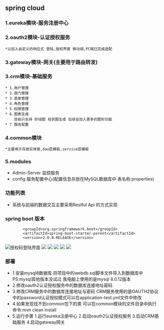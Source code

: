 ## spring cloud 

### 1.eureka模块-服务注册中心
### 2.oauth2模块-认证授权服务
    *以加入自定义的响应式 登陆,授权界面 移动端,PC端已完成适配
### 3.gateway模块-网关(主要用于路由转发)
### 3.crm模块-基础服务
    * 1.用户管理
    * 2.部门管理
    * 3.菜单管理
    * 4.角色管理
    * 5.权限管理
    * 6.图表生成
        目前只支持 折线图 柱状图生成 后续会加入更多的图形功能
    * 7 服务配置
### 4.common模块
    *主要用于存放实体类,dao层模板,service层模板
### 5.modules
* Admin-Server 监控服务
* config 服务配置中心(配置信息存放在MySQL数据库中 表名称:properties)
### 功能列表


* 系统与前端的数据交互主要采用Restful Api 的方式实现 

### spring boot 版本
            <groupId>org.springframework.boot</groupId>
            <artifactId>spring-boot-starter-parent</artifactId>
            <version>2.0.8.RELEASE</version>
![授权码登陆界面](http://www.cnblogs.com/images/cnblogs_com/yangqifang/1412844/o_a1%20(4).jpg)
![](http://www.cnblogs.com/images/cnblogs_com/yangqifang/1412844/o_a1%20(5).jpg)
![](http://www.cnblogs.com/images/cnblogs_com/yangqifang/1412844/o_a1%20(6).jpg)
![](http://www.cnblogs.com/images/cnblogs_com/yangqifang/1412844/o_a1%20(2).jpg)
![](http://www.cnblogs.com/images/cnblogs_com/yangqifang/1412844/o_a1%20(1).jpg)
![](http://www.cnblogs.com/images/cnblogs_com/yangqifang/1412844/o_a1%20(3).jpg)
### 部署
* 1.安装mysql8数据库 将项目中的webdb.sql脚本文件导入到数据库中 PS:mysql其他版本没试过 我电脑上使用的是mysql 8.0.12版本
* 2.修改oauth2认证授权服务中的数据库连接地址密码
* 3.修改CRM服务中的数据库连接地址与密码 CRM服务使用的是OAUTH2协议中的password认证授权模式可以在application-test.yml文件中修改
* 4.如果发现找不到common包下的类 可以在common模块的文件目录中执行命令:mvn clean install
* 5.运行步骤 1.运行eureka注册中心 2.启动oauth2认证授权服务 3.启动CRM基础服务 4.启动gateway网关